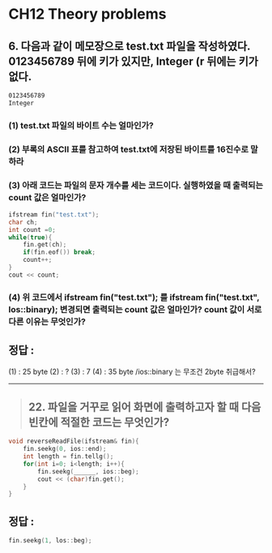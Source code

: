 # CH12 Theory problems

## 6. 다음과 같이 메모장으로 test.txt 파일을 작성하였다. 0123456789 뒤에 <Enter> 키가 있지만, Integer (r 뒤에는 <Enter> 키가 없다.
```bash
0123456789
Integer
```
### (1) test.txt 파일의 바이트 수는 얼마인가?
### (2) 부록의 ASCII 표를 참고하여 test.txt에 저장된 바이트를 16진수로 말하라
### (3) 아래 코드는 파일의 문자 개수를 세는 코드이다. 실행하였을 때 출력되는 count 값은 얼마인가?

```C++
ifstream fin("test.txt");
char ch;
int count =0;
while(true){
    fin.get(ch);
    if(fin.eof()) break;
    count++;
}
cout << count;
```

### (4) 위 코드에서 ifstream fin("test.txt"); 를 ifstream fin("test.txt", los::binary); 변경되면 출력되는 count 값은 얼마인가? count 값이 서로 다른 이유는 무엇인가? 

## __정답 :__
(1) : 25 byte
(2) : ?
(3) : 7
(4) : 35 byte /ios::binary 는 무조건 2byte 취급해서?

---

> ## 22. 파일을 거꾸로 읽어 화면에 출력하고자 할 때 다음 빈칸에 적절한 코드는 무엇인가? 
```C++
void reverseReadFile(ifstream& fin){
    fin.seekg(0, ios::end);
    int length = fin.tellg();
    for(int i=0; i<length; i++){
        fin.seekg(______, ios::beg);
        cout << (char)fin.get();
    }
}
```

## 정답 :

```C++
fin.seekg(1, los::beg);
```